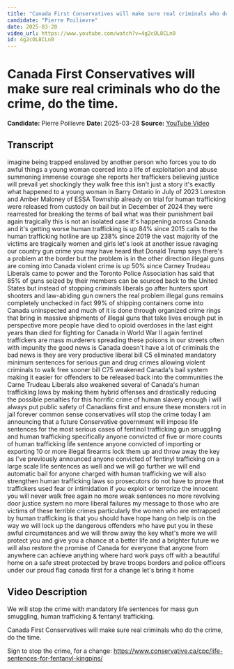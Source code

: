 ```yaml
---
title: "Canada First Conservatives will make sure real criminals who do the crime, do the time."
candidate: "Pierre Poilievre"
date: 2025-03-28
video_url: https://www.youtube.com/watch?v=4g2cOL8CLn0
id: 4g2cOL8CLn0
---
```


# Canada First Conservatives will make sure real criminals who do the crime, do the time.

**Candidate:** Pierre Poilievre
**Date:** 2025-03-28
**Source:** [YouTube Video](https://www.youtube.com/watch?v=4g2cOL8CLn0)

## Transcript

imagine being trapped enslaved by another person who forces you to do awful things a young woman coerced into a life of exploitation and abuse summoning immense courage she reports her traffickers believing justice will prevail yet shockingly they walk free this isn't just a story it's exactly what happened to a young woman in Barry Ontario in July of 2023 Loreston and Amber Maloney of ESSA Township already on trial for human trafficking were released from custody on bail but in December of 2024 they were rearrested for breaking the terms of bail what was their punishment bail again tragically this is not an isolated case it's happening across Canada and it's getting worse human trafficking is up 84% since 2015 calls to the human trafficking hotline are up 238% since 2019 the vast majority of the victims are tragically women and girls let's look at another issue ravaging our country gun crime you may have heard that Donald Trump says there's a problem at the border but the problem is in the other direction illegal guns are coming into Canada violent crime is up 50% since Carney Trudeau Liberals came to power and the Toronto Police Association has said that 85% of guns seized by their members can be sourced back to the United States but instead of stopping criminals liberals go after hunters sport shooters and law-abiding gun owners the real problem illegal guns remains completely unchecked in fact 99% of shipping containers come into Canada uninspected and much of it is done through organized crime rings that bring in massive shipments of illegal guns that take lives enough put in perspective more people have died to opioid overdoses in the last eight years than died for fighting for Canada in World War II again fentinel traffickers are mass murderers spreading these poisons in our streets often with impunity the good news is Canada doesn't have a lot of criminals the bad news is they are very productive liberal bill C5 eliminated mandatory minimum sentences for serious gun and drug crimes allowing violent criminals to walk free sooner bill C75 weakened Canada's bail system making it easier for offenders to be released back into the communities the Carne Trudeau Liberals also weakened several of Canada's human trafficking laws by making them hybrid offenses and drastically reducing the possible penalties for this horrific crime of human slavery enough i will always put public safety of Canadians first and ensure these monsters rot in jail forever common sense conservatives will stop the crime today I am announcing that a future Conservative government will impose life sentences for the most serious cases of fentinol trafficking gun smuggling and human trafficking specifically anyone convicted of five or more counts of human trafficking life sentence anyone convicted of importing or exporting 10 or more illegal firearms lock them up and throw away the key as I've previously announced anyone convicted of fentinyl trafficking on a large scale life sentences as well and we will go further we will end automatic bail for anyone charged with human trafficking we will also strengthen human trafficking laws so prosecutors do not have to prove that traffickers used fear or intimidation if you exploit or terrorize the innocent you will never walk free again no more weak sentences no more revolving door justice system no more liberal failures my message to those who are victims of these terrible crimes particularly the women who are entrapped by human trafficking is that you should have hope hang on help is on the way we will lock up the dangerous offenders who have put you in these awful circumstances and we will throw away the key what's more we will protect you and give you a chance at a better life and a brighter future we will also restore the promise of Canada for everyone that anyone from anywhere can achieve anything where hard work pays off with a beautiful home on a safe street protected by brave troops borders and police officers under our proud flag canada first for a change let's bring it home

## Video Description

We will stop the crime with mandatory life sentences for mass gun smuggling, human trafficking & fentanyl trafficking. 

Canada First Conservatives will make sure real criminals who do the crime, do the time.

Sign to stop the crime, for a change: https://www.conservative.ca/cpc/life-sentences-for-fentanyl-kingpins/